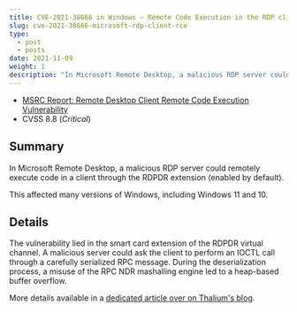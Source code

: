 ```yaml
---
title: CVE-2021-38666 in Windows — Remote Code Execution in the RDP client
slug: cve-2021-38666-microsoft-rdp-client-rce
type:
  - post
  - posts
date: 2021-11-09
weight: 1
description: "In Microsoft Remote Desktop, a malicious RDP server could remotely execute code in a client through the RDPDR extension (enabled by default)."
---
```


* [MSRC Report: Remote Desktop Client Remote Code Execution Vulnerability](https://msrc.microsoft.com/update-guide/en-US/vulnerability/CVE-2021-38666)
* CVSS 8.8 (*Critical*)

## Summary

In Microsoft Remote Desktop, a malicious RDP server could remotely execute code in a client through the RDPDR extension (enabled by default).

This affected many versions of Windows, including Windows 11 and 10.

## Details

The vulnerability lied in the smart card extension of the RDPDR virtual channel. A malicious server could ask the client to perform an IOCTL call through a carefully serialized RPC message. During the deserialization process, a misuse of the RPC NDR mashalling engine led to a heap-based buffer overflow.

More details available in a [dedicated article over on Thalium's blog](https://thalium.github.io/blog/posts/deserialization-bug-through-rdp-smart-card-extension/).
